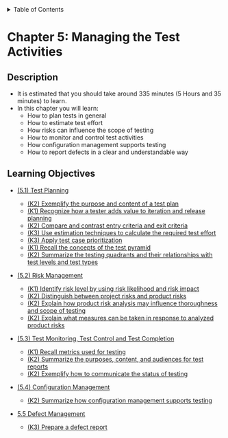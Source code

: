 <details>
  <summary>Table of Contents</summary>
  <ul>
    <li><a href="/README.md">Home</a></li>
    <li><a href="../Chapter 1/Chapter_1_Home.md">Chapter 1</a></li>
    <li><a href="../Chapter 2/Chapter_2_Home.md">Chapter 2</a></li>
    <li><a href="../Chapter 3/Chapter_3_Home.md">Chapter 3</a></li>
    <li><a href="../Chapter 4/Chapter_4_Home.md">Chapter 4</a></li>
    <li><a href="../Chapter 5/Chapter_5_Home.md">Chapter 5</a></li>
    <li><a href="../Chapter 6/Chapter_6_Home.md">Chapter 6</a></li>
  </ul>
</details>

# Chapter 5: Managing the Test Activities

## Description

- It is estimated that you should take around 335 minutes (5 Hours and 35 minutes) to learn.
- In this chapter you will learn:
  - How to plan tests in general
  - How to estimate test effort
  - How risks can influence the scope of testing
  - How to monitor and control test activities
  - How configuration management supports testing
  - How to report defects in a clear and understandable way

## Learning Objectives
- [(5.1) Test Planning](Section_1.md)
  - [(K2) Exemplify the purpose and content of a test plan](Section_1.md#511)
  - [(K1) Recognize how a tester adds value to iteration and release planning](Section_1.md#512)
  - [(K2) Compare and contrast entry criteria and exit criteria](Section_1.md#513)
  - [(K3) Use estimation techniques to calculate the required test effort](Section_1.md#514)
  - [(K3) Apply test case prioritization](Section_1.md#515)
  - [(K1) Recall the concepts of the test pyramid](Section_1.md#516)
  - [(K2) Summarize the testing quadrants and their relationships with test levels and test types](Section_1.md#517)

- [(5.2) Risk Management](Section_2.md#)
  - [(K1) Identify risk level by using risk likelihood and risk impact](Section_2.md#521)
  - [(K2) Distinguish between project risks and product risks](Section_2.md#522)
  - [(K2) Explain how product risk analysis may influence thoroughness and scope of testing](Section_2.md#523)
  - [(K2) Explain what measures can be taken in response to analyzed product risks](Section_2.md#524)

- [(5.3) Test Monitoring, Test Control and Test Completion](Section_3.md#531)
  - [(K1) Recall metrics used for testing](Section_3.md#532)
  - [(K2) Summarize the purposes, content, and audiences for test reports](Section_3.md#533)
  - [(K2) Exemplify how to communicate the status of testing](Section_3.md#534)

- [(5.4) Configuration Management](Section_4.md)
  - [(K2) Summarize how configuration management supports testing](Section_4.md)

- [5.5 Defect Management](Section_5.md)
  - [(K3) Prepare a defect report](Section_5.md)